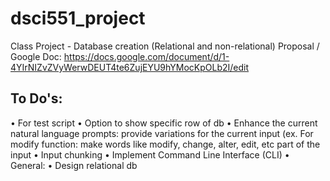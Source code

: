 # dsci551_project
Class Project - Database creation (Relational and non-relational)
Proposal / Google Doc: https://docs.google.com/document/d/1-4YIrNIZvZVyWerwDEUT4te6ZujEYU9hYMocKpOLb2I/edit

## To Do's:
• For test script
  • Option to show specific row of db
	• Enhance the current natural language prompts: provide variations for the current input (ex. For modify function: make words like modify, change, alter, edit, etc part of the input
	• Input chunking
  • Implement Command Line Interface (CLI)
• General:
  • Design relational db 

